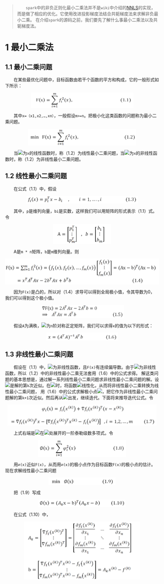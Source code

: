 > &emsp;&emsp;`spark`中的非负正则化最小二乘法并不是`wiki`中介绍的[NNLS](https://en.wikipedia.org/wiki/Non-negative_least_squares)的实现，而是做了相应的优化。它使用改进投影梯度法结合共轭梯度法来求解非负最小二乘。
在介绍`spark`的源码之前，我们要先了解什么事最小二乘法以及共轭梯度法。

# 1 最小二乘法

## 1.1 最小二乘问题

&emsp;&emsp;在某些最优化问题中，目标函数由若干个函数的平方和构成，它的一般形式如下所示：

<div  align="center"><img src="imgs/math.1.1.png" width = "335" height = "50" alt="1.1" align="center" /></div>

&emsp;&emsp;其中`x=（x1,x2,…,xn）`，一般假设`m>=n`。把极小化这类函数的问题称为最小二乘问题。

<div  align="center"><img src="imgs/math.1.2.png" width = "355" height = "55" alt="1.2" align="center" /></div>

&emsp;&emsp;当<img src="http://www.forkosh.com/mathtex.cgi?{f}_{i}(x)">为`x`的线性函数时，称（1.2）为线性最小二乘问题，当<img src="http://www.forkosh.com/mathtex.cgi?{f}_{i}(x)">为`x`的非线性函数时，称（1.2）为非线性最小二乘问题。

## 1.2 线性最小二乘问题

&emsp;&emsp;在公式（1.1）中，假设

<div  align="center"><img src="imgs/math.1.3.png" width = "365" height = "25" alt="1.3" align="center" /></div>

&emsp;&emsp;其中，`p`是维列向量，`bi`是实数，这样我们可以用矩阵的形式表示（1.1）式。令

<div  align="center"><img src="imgs/math.1.3.1.png" width = "190" height = "65" alt="1.3" align="center" /></div>

&emsp;&emsp;A是`m * n`矩阵，`b`是`m`维列向量。则

<div  align="center"><img src="imgs/math.1.4.png" width = "520" height = "84" alt="1.4" align="center" /></div>

&emsp;&emsp;因为`F(x)`是凸的，所以对（1.4）求导可以得到全局极小值，令其导数为0，我们可以得到这个极小值。

<div  align="center"><img src="imgs/math.1.5.png" width = "275" height = "43" alt="1.5" align="center" /></div>

&emsp;&emsp;假设`A`为满秩，<img src="http://www.forkosh.com/mathtex.cgi?{A}^{T}{A}">为`n`阶对称正定矩阵，我们可以求得`x`的值为以下的形式：

<div  align="center"><img src="imgs/math.1.6.png" width = "235" height = "25" alt="1.6" align="center" /></div>

## 1.3 非线性最小二乘问题

&emsp;&emsp;假设在（1.1）中，<img src="http://www.forkosh.com/mathtex.cgi?{f}_{i}(x)">为非线性函数，且`F(x)`有连续偏导数。由于<img src="http://www.forkosh.com/mathtex.cgi?{f}_{i}(x)">为非线性函数，所以（1.2）中的非线性最小二乘无法套用（1.6）中的公式求得。
解这类问题的基本思想是，通过解一系列线性最小二乘问题求非线性最小二乘问题的解。设<img src="http://www.forkosh.com/mathtex.cgi?{x}^{(k)}">是解的第`k`次近似。在<img src="http://www.forkosh.com/mathtex.cgi?{x}^{(k)}">时，将函数<img src="http://www.forkosh.com/mathtex.cgi?{f}_{i}(x)">线性化，从而将非线性最小二乘转换为线性最小二乘问题，
用（1.6）中的公式求解极小点<img src="http://www.forkosh.com/mathtex.cgi?{x}^{(k+1)}">，把它作为非线性最小二乘问题解的第`k+1`次近似。然后再从<img src="http://www.forkosh.com/mathtex.cgi?{x}^{(k+1)}">出发，继续迭代。下面将来推导迭代公式。令

<div  align="center"><img src="imgs/math.1.7.png" width = "490" height = "68" alt="1.7" align="center" /></div>

&emsp;&emsp;上式右端是<img src="http://www.forkosh.com/mathtex.cgi?{f}_{i}(x)">在<img src="http://www.forkosh.com/mathtex.cgi?{x}^{(k)}">处展开的一阶泰勒级数多项式。令

<div  align="center"><img src="imgs/math.1.8.png" width = "290" height = "55" alt="1.8" align="center" /></div>

&emsp;&emsp;用`∅(x)`近似`F(x)`，从而用`∅(x)`的极小点作为目标函数`F(x)`的极小点的估计。现在求解线性最小二乘问题

<div  align="center"><img src="imgs/math.1.9.png" width = "220" height = "24" alt="1.9" align="center" /></div>

&emsp;&emsp;把（1.9）写成

<div  align="center"><img src="imgs/math.1.10.png" width = "285" height = "24" alt="1.10" align="center" /></div>

&emsp;&emsp;在公式（1.10）中，

<div  align="center"><img src="imgs/math.1.10.append1.png" width = "380" height = "190" alt="1.10" align="center" /></div>



